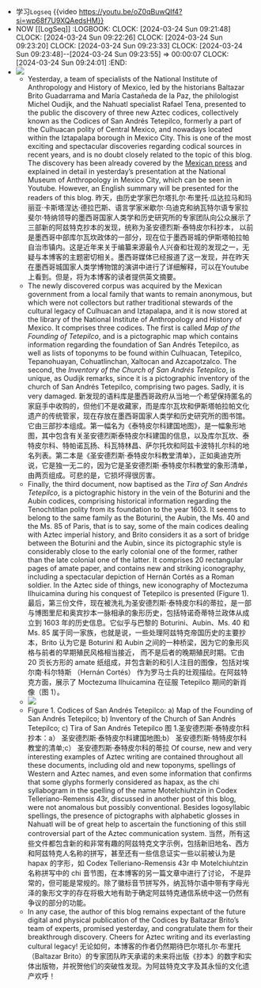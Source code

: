 - 学习`Logseq`  {{video https://youtu.be/oZ0qBuwQIf4?si=wp68f7U9XQAedsHM}}
- NOW [[LogSeq]]
  :LOGBOOK:
  CLOCK: [2024-03-24 Sun 09:21:48]
  CLOCK: [2024-03-24 Sun 09:22:26]
  CLOCK: [2024-03-24 Sun 09:23:20]
  CLOCK: [2024-03-24 Sun 09:23:33]
  CLOCK: [2024-03-24 Sun 09:23:48]--[2024-03-24 Sun 09:23:55] =>  00:00:07
  CLOCK: [2024-03-24 Sun 09:24:01]
  :END:
- ![](https://tlacuilollicom.files.wordpress.com/2024/03/bb1kganf.jpeg?w=1088)
	- Yesterday, a team of specialists of the National Institute of Anthropology and History of Mexico, led by the historians Baltazar Brito Guadarrama and María Castañeda de la Paz, the philologist Michel Oudijk, and the Nahuatl specialist Rafael Tena, presented to the public the discovery of three new Aztec codices, collectively known as the Codices of San Andrés Tetepilco, formerly a part of the Culhuacan polity of Central Mexico, and nowadays located within the Iztapalapa borough in Mexico City. This is one of the most exciting and spectacular discoveries regarding codical sources in recent years, and is no doubt closely related to the topic of this blog. The discovery has been already covered by the [Mexican press](https://www.jornada.com.mx/2024/03/21/cultura/a03n1cul) and explained in detail in yesterday’s presentation at the National Museum of Anthropology in Mexico City, which can be seen in Youtube. However, an English summary will be presented for the readers of this blog.
	  昨天，由历史学家巴尔塔扎尔·布里托·瓜达拉马和玛丽亚·卡斯塔涅达·德拉巴斯、语言学家米歇尔·乌迪克和纳瓦特尔语专家拉斐尔·特纳领导的墨西哥国家人类学和历史研究所的专家团队向公众展示了三部新的阿兹特克抄本的发现，统称为圣安德烈斯·泰特皮尔科抄本， 以前是墨西哥中部库尔瓦坎政体的一部分，现在位于墨西哥城的伊斯塔帕拉帕自治市镇内。这是近年来关于编纂来源最令人兴奋和壮观的发现之一，无疑与本博客的主题密切相关。墨西哥媒体已经报道了这一发现，并在昨天在墨西哥城国家人类学博物馆的演讲中进行了详细解释，可以在Youtube上看到。但是，将为本博客的读者提供英文摘要。
	- The newly discovered corpus was acquired by the Mexican government from a local family that wants to remain anonymous, but which were not collectors but rather traditional stewards of the cultural legacy of Culhuacan and Iztapalapa, and it is now stored at the library of the National Institute of Anthropology and History of Mexico. It comprises three codices. The first is called *Map of the Founding of Tetepilco*, and is a pictographic map which contains information regarding the foundation of San Andrés Tetepilco, as well as lists of toponyms to be found within Culhuacan, Tetepilco, Tepanohuayan, Cohuatlinchan, Xaltocan and Azcapotzalco. The second, the *Inventory of the Church of San Andrés Tetepilco*, is unique, as Oudijk remarks, since it is a pictographic inventory of the church of San Andrés Tetepilco, comprising two pages. Sadly, it is very damaged.
	  新发现的语料库是墨西哥政府从当地一个希望保持匿名的家庭手中收购的，但他们不是收藏家，而是库尔瓦坎和伊斯塔帕拉帕文化遗产的传统管家，现在存放在墨西哥国家人类学和历史研究所的图书馆。它由三部抄本组成。第一幅名为《泰特皮尔科建国地图》，是一幅象形地图，其中包含有关圣安德烈斯泰特皮尔科建国的信息，以及库尔瓦坎、泰特皮尔科、特帕诺瓦扬、科瓦特林昌、萨尔托坎和阿兹卡波特扎尔科的地名列表。第二本是《圣安德烈斯·泰特皮尔科教堂清单》，正如奥迪克所说，它是独一无二的，因为它是圣安德烈斯·泰特皮尔科教堂的象形清单，由两页组成。可悲的是，它损坏得很厉害。
	- Finally, the third document, now baptised as the *Tira of San Andrés Tetepilco*, is a pictographic history in the vein of the Boturini and the Aubin codices, comprising historical information regarding the Tenochtitlan polity from its foundation to the year 1603. It seems to belong to the same family as the Boturini, the Aubin, the Ms. 40 and the Ms. 85 of Paris, that is to say, some of the main codices dealing with Aztec imperial history, and Brito considers it as a sort of bridge between the Boturini and the Aubin, since its pictographic style is considerably close to the early colonial one of the former, rather than the late colonial one of the latter. It comprises 20 rectangular pages of amate paper, and contains new and striking iconography, including a spectacular depiction of Hernán Cortés as a Roman soldier. In the Aztec side of things, new iconography of Moctezuma Ilhuicamina during his conquest of Tetepilco is presented (Figure 1).
	  最后，第三份文件，现在被洗礼为圣安德烈斯·泰特皮尔科的蒂拉，是一部与博图里尼和奥宾抄本一脉相承的象形历史，包括特诺奇蒂特兰政体从成立到 1603 年的历史信息。它似乎与巴黎的 Boturini、Aubin、Ms. 40 和 Ms. 85 属于同一家族，也就是说，一些处理阿兹特克帝国历史的主要抄本，Brito 认为它是 Boturini 和 Aubin 之间的一种桥梁，因为它的象形风格与前者的早期殖民风格相当接近， 而不是后者的晚期殖民时期。它由 20 页长方形的 amate 纸组成，并包含新的和引人注目的图像，包括对埃尔南·科尔特斯 （Hernán Cortés） 作为罗马士兵的壮观描绘。在阿兹特克方面，展示了 Moctezuma Ilhuicamina 在征服 Tetepilco 期间的新肖像（图 1）。
	- ![](https://tlacuilollicom.files.wordpress.com/2024/03/figure-1.jpg?w=1024)
	- Figure 1. Codices of San Andrés Tetepilco: a) Map of the Founding of San Andrés Tetepilco; b) Inventory of the Church of San Andrés Tetepilco; c) Tira of San Andrés Tetepilco
	  图 1.圣安德烈斯·泰特皮尔科抄本：a） 圣安德烈斯·泰特皮尔科建国地图;b） 圣安德烈斯·特特皮尔科教堂的清单;c） 圣安德烈斯·泰特皮尔科的蒂拉
	  Of course, new and very interesting examples of Aztec writing are contained throughout all these documents, including old and new toponyms, spellings of Western and Aztec names, and even some information that confirms that some glyphs formerly considered as hapax, as the chi syllabogram in the spelling of the name Motelchiuhtzin in Codex Telleriano-Remensis 43r, discussed in another post of this blog, were not anomalous but possibly conventional. Besides logosyllabic spellings, the presence of pictographs with alphabetic glosses in Nahuatl will be of great help to ascertain the functioning of this still controversial part of the Aztec communication system.
	  当然，所有这些文件都包含新的和非常有趣的阿兹特克文字示例，包括新旧地名、西方和阿兹特克人名称的拼写，甚至还有一些信息证实一些以前被认为是 hapax 的字形，如 Codex Telleriano-Remensis 43r 中 Motelchiuhtzin 名称拼写中的 chi 音节图，在本博客的另一篇文章中进行了讨论， 不是异常的，但可能是常规的。除了徽标音节拼写外，纳瓦特尔语中带有字母光泽的象形文字的存在将极大地有助于确定阿兹特克通信系统中这一仍然有争议的部分的功能。
	- In any case, the author of this blog remains expectant of the future digital and physical publication of the Codices by Baltazar Brito’s team of experts, promised yesterday, and congratulate them for their breakthrough discovery. Cheers for Aztec writing and its everlasting cultural legacy!
	  无论如何，本博客的作者仍然期待巴尔塔扎尔·布里托（Baltazar Brito）的专家团队昨天承诺的未来将出版《抄本》的数字和实体出版物，并祝贺他们的突破性发现。为阿兹特克文字及其永恒的文化遗产欢呼！